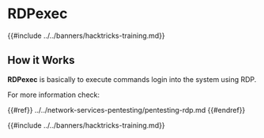 # RDPexec

{{#include ../../banners/hacktricks-training.md}}

## How it Works

**RDPexec** is basically to execute commands login into the system using RDP.

For more information check:


{{#ref}}
../../network-services-pentesting/pentesting-rdp.md
{{#endref}}

{{#include ../../banners/hacktricks-training.md}}



